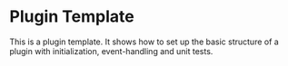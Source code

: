 # Plugin Template

This is a plugin template. It shows how to set up the basic structure of a plugin with initialization, event-handling
and unit tests.